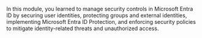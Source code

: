 In this module, you learned to manage security controls in Microsoft Entra ID by securing user identities, protecting groups and external identities, implementing Microsoft Entra ID Protection, and enforcing security policies to mitigate identity-related threats and unauthorized access.
